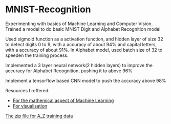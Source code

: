 # MNIST-Recognition
Experimenting with basics of Machine Learning and Computer Vision. Trained a model to do basic MNIST Digit and Alphabet Recognition model

Used sigmoid function as a activation function, and hidden layer of size 32 to detect digits 0 to 9, with a accuracy of about 94% and capital letters, with a accuracy of about 91%. In Alphabet model, used batch size of 32 to speeden the training process.

Implemented a 3 layer neural network(2 hidden layers) to improve the accuracy for Alphabet Recognition, pushing it to above 96%

Implement a tensorflow based CNN model to push the accuracy above 98%

Resources I reffered:
- [For the mathemical aspect of Machine Learning](http://neuralnetworksanddeeplearning.com/index.html)
- [For visualisation](https://youtube.com/playlist?list=PLZHQObOWTQDNU6R1_67000Dx_ZCJB-3pi&feature=shared)

[The zip file for A_Z training data](./MNIST_AlphabetRecognition/A_Z%20Handwritten%20Data.zip)
